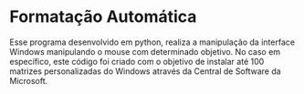 # Formatação Automática
Esse programa desenvolvido em python, realiza a manipulação da interface Windows manipulando o mouse com determinado objetivo. No caso em específico, este código foi criado com o objetivo de instalar até 100 matrizes personalizadas do Windows através da Central de Software da Microsoft.
